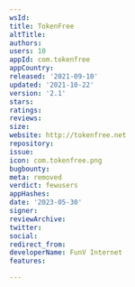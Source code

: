 ```yaml
---
wsId: 
title: TokenFree
altTitle: 
authors: 
users: 10
appId: com.tokenfree
appCountry: 
released: '2021-09-10'
updated: '2021-10-22'
version: '2.1'
stars: 
ratings: 
reviews: 
size: 
website: http://tokenfree.net
repository: 
issue: 
icon: com.tokenfree.png
bugbounty: 
meta: removed
verdict: fewusers
appHashes: 
date: '2023-05-30'
signer: 
reviewArchive: 
twitter: 
social: 
redirect_from: 
developerName: FunV Internet
features: 

---
```


